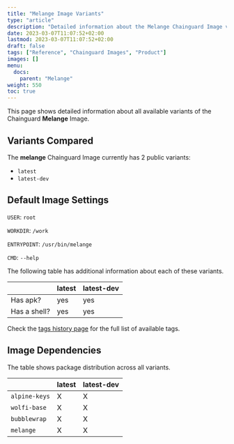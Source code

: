 ```yaml
---
title: "Melange Image Variants"
type: "article"
description: "Detailed information about the Melange Chainguard Image variants"
date: 2023-03-07T11:07:52+02:00
lastmod: 2023-03-07T11:07:52+02:00
draft: false
tags: ["Reference", "Chainguard Images", "Product"]
images: []
menu:
  docs:
    parent: "Melange"
weight: 550
toc: true
---
```


This page shows detailed information about all available variants of the Chainguard **Melange** Image.

## Variants Compared
The **melange** Chainguard Image currently has 2 public variants: 

- `latest`
- `latest-dev`

## Default Image Settings
`USER`:		`root`

`WORKDIR`:	`/work`

`ENTRYPOINT`:	`/usr/bin/melange`

`CMD`:		`--help`

The following table has additional information about each of these variants.

|              | latest | latest-dev |
|--------------|--------|------------|
| Has apk?     | yes    | yes        |
| Has a shell? | yes    | yes        |

Check the [tags history page](/chainguard/chainguard-images/reference/melange/tags_history/) for the full list of available tags.
## Image Dependencies
The table shows package distribution across all variants.

|               | latest | latest-dev |
|---------------|--------|------------|
| `alpine-keys` | X      | X          |
| `wolfi-base`  | X      | X          |
| `bubblewrap`  | X      | X          |
| `melange`     | X      | X          |
